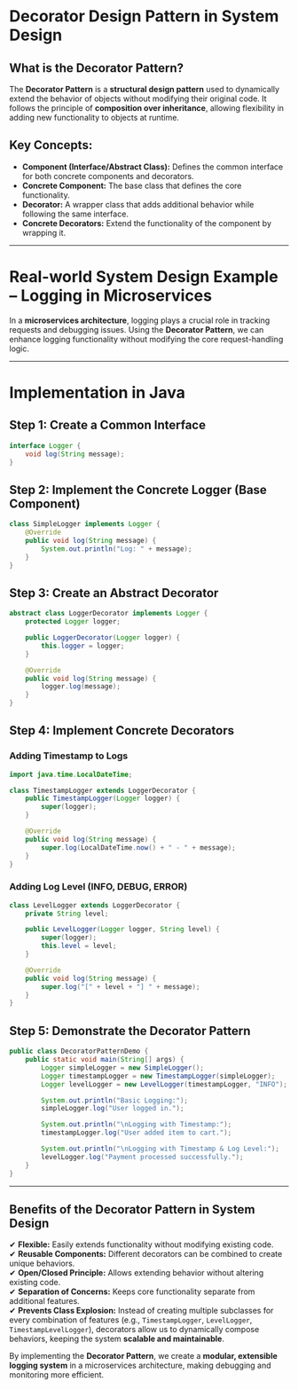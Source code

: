 # Decorator Design Pattern in System Design

## **What is the Decorator Pattern?**
The **Decorator Pattern** is a **structural design pattern** used to dynamically extend the behavior of objects without modifying their original code. It follows the principle of **composition over inheritance**, allowing flexibility in adding new functionality to objects at runtime.

## **Key Concepts:**
- **Component (Interface/Abstract Class):** Defines the common interface for both concrete components and decorators.
- **Concrete Component:** The base class that defines the core functionality.
- **Decorator:** A wrapper class that adds additional behavior while following the same interface.
- **Concrete Decorators:** Extend the functionality of the component by wrapping it.

---

# **Real-world System Design Example – Logging in Microservices**

In a **microservices architecture**, logging plays a crucial role in tracking requests and debugging issues. Using the **Decorator Pattern**, we can enhance logging functionality without modifying the core request-handling logic.

---

# **Implementation in Java**

## **Step 1: Create a Common Interface**
```java
interface Logger {
    void log(String message);
}
```

## **Step 2: Implement the Concrete Logger (Base Component)**
```java
class SimpleLogger implements Logger {
    @Override
    public void log(String message) {
        System.out.println("Log: " + message);
    }
}
```

## **Step 3: Create an Abstract Decorator**
```java
abstract class LoggerDecorator implements Logger {
    protected Logger logger;

    public LoggerDecorator(Logger logger) {
        this.logger = logger;
    }

    @Override
    public void log(String message) {
        logger.log(message);
    }
}
```

## **Step 4: Implement Concrete Decorators**

### **Adding Timestamp to Logs**
```java
import java.time.LocalDateTime;

class TimestampLogger extends LoggerDecorator {
    public TimestampLogger(Logger logger) {
        super(logger);
    }

    @Override
    public void log(String message) {
        super.log(LocalDateTime.now() + " - " + message);
    }
}
```

### **Adding Log Level (INFO, DEBUG, ERROR)**
```java
class LevelLogger extends LoggerDecorator {
    private String level;

    public LevelLogger(Logger logger, String level) {
        super(logger);
        this.level = level;
    }

    @Override
    public void log(String message) {
        super.log("[" + level + "] " + message);
    }
}
```

## **Step 5: Demonstrate the Decorator Pattern**
```java
public class DecoratorPatternDemo {
    public static void main(String[] args) {
        Logger simpleLogger = new SimpleLogger();
        Logger timestampLogger = new TimestampLogger(simpleLogger);
        Logger levelLogger = new LevelLogger(timestampLogger, "INFO");

        System.out.println("Basic Logging:");
        simpleLogger.log("User logged in.");

        System.out.println("\nLogging with Timestamp:");
        timestampLogger.log("User added item to cart.");

        System.out.println("\nLogging with Timestamp & Log Level:");
        levelLogger.log("Payment processed successfully.");
    }
}
```

---

## **Benefits of the Decorator Pattern in System Design**
✔ **Flexible:** Easily extends functionality without modifying existing code.  
✔ **Reusable Components:** Different decorators can be combined to create unique behaviors.  
✔ **Open/Closed Principle:** Allows extending behavior without altering existing code.  
✔ **Separation of Concerns:** Keeps core functionality separate from additional features.  
✔ **Prevents Class Explosion:** Instead of creating multiple subclasses for every combination of features (e.g., `TimestampLogger`, `LevelLogger`, `TimestampLevelLogger`), decorators allow us to dynamically compose behaviors, keeping the system **scalable and maintainable**.  

By implementing the **Decorator Pattern**, we create a **modular, extensible logging system** in a microservices architecture, making debugging and monitoring more efficient.
